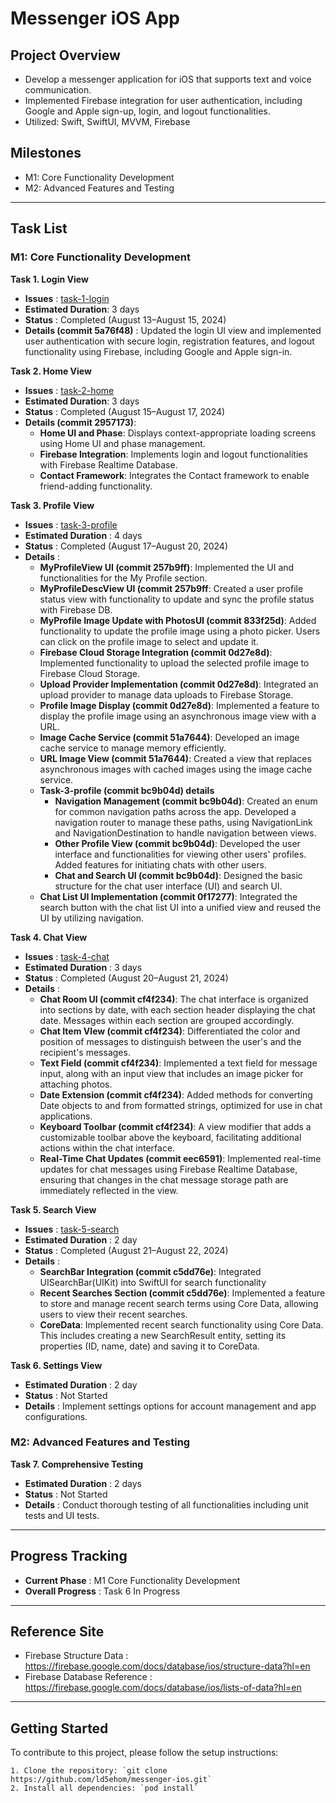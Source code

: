 # Messenger iOS App

## Project Overview
- Develop a messenger application for iOS that supports text and voice communication.
- Implemented Firebase integration for user authentication, including Google and Apple sign-up, login, and logout functionalities.
- Utilized: Swift, SwiftUI, MVVM, Firebase


## Milestones
- M1: Core Functionality Development
- M2: Advanced Features and Testing

-----

## Task List
### M1: Core Functionality Development

**Task 1. Login View**
   - **Issues** : [task-1-login](https://github.com/ld5ehom/messenger-ios/tree/task-1-login)
   - **Estimated Duration**: 3 days
   - **Status** : Completed (August 13–August 15, 2024)
   - **Details (commit 5a76f48)** : Updated the login UI view and implemented user authentication with secure login, registration features, and logout functionality using Firebase, including Google and Apple sign-in.

   
**Task 2. Home View**
   - **Issues** : [task-2-home](https://github.com/ld5ehom/messenger-ios/tree/task-2-home)
   - **Estimated Duration**: 3 days
   - **Status** : Completed (August 15–August 17, 2024)
   - **Details (commit 2957173)**:  
     - **Home UI and Phase**: Displays context-appropriate loading screens using Home UI and phase management.  
     - **Firebase Integration**: Implements login and logout functionalities with Firebase Realtime Database.  
     - **Contact Framework**: Integrates the Contact framework to enable friend-adding functionality.


**Task 3. Profile View**
   - **Issues** : [task-3-profile](https://github.com/ld5ehom/messenger-ios/tree/task-3-profile)
   - **Estimated Duration** : 4 days
   - **Status** : Completed (August 17–August 20, 2024)
   - **Details** : 
     - **MyProfileView UI (commit 257b9ff)**: Implemented the UI and functionalities for the My Profile section.
     - **MyProfileDescView UI (commit 257b9ff**: Created a user profile status view with functionality to update and sync the profile status with Firebase DB.
     - **MyProfile Image Update with PhotosUI (commit 833f25d)**: Added functionality to update the profile image using a photo picker. Users can click on the profile image to select and update it.
     - **Firebase Cloud Storage Integration (commit 0d27e8d)**: Implemented functionality to upload the selected profile image to Firebase Cloud Storage.
     - **Upload Provider Implementation (commit 0d27e8d)**: Integrated an upload provider to manage data uploads to Firebase Storage.
     - **Profile Image Display (commit 0d27e8d)**: Implemented a feature to display the profile image using an asynchronous image view with a URL.
     - **Image Cache Service (commit 51a7644)**: Developed an image cache service to manage memory efficiently.
     - **URL Image View (commit 51a7644)**: Created a view that replaces asynchronous images with cached images using the image cache service.
     - **Task-3-profile (commit bc9b04d) details**
         - **Navigation Management (commit bc9b04d)**: Created an enum for common navigation paths across the app. Developed a navigation router to manage these paths, using NavigationLink and NavigationDestination to handle navigation between views.     
         - **Other Profile View (commit bc9b04d)**: Developed the user interface and functionalities for viewing other users' profiles. Added features for initiating chats with other users.
         - **Chat and Search UI (commit bc9b04d)**: Designed the basic structure for the chat user interface (UI) and search UI.
     - **Chat List UI Implementation (commit 0f17277)**: Integrated the search button with the chat list UI into a unified view and reused the UI by utilizing navigation.


**Task 4. Chat View**
   - **Issues** : [task-4-chat](https://github.com/ld5ehom/messenger-ios/tree/task-4-chat)
   - **Estimated Duration** : 3 days
   - **Status** : Completed (August 20–August 21, 2024)
   - **Details** : 
     - **Chat Room UI (commit cf4f234)**: The chat interface is organized into sections by date, with each section header displaying the chat date. Messages within each section are grouped accordingly.
     - **Chat Item VIew (commit cf4f234)**: Differentiated the color and position of messages to distinguish between the user's and the recipient's messages.    
     - **Text Field (commit cf4f234)**: Implemented a text field for message input, along with an input view that includes an image picker for attaching photos.
     - **Date Extension (commit cf4f234)**: Added methods for converting Date objects to and from formatted strings, optimized for use in chat applications.
     - **Keyboard Toolbar (commit cf4f234)**: A view modifier that adds a customizable toolbar above the keyboard, facilitating additional actions within the chat interface.
     - **Real-Time Chat Updates (commit eec6591)**: Implemented real-time updates for chat messages using Firebase Realtime Database, ensuring that changes in the chat message storage path are immediately reflected in the view.


**Task 5. Search View**
   - **Issues** : [task-5-search](https://github.com/ld5ehom/messenger-ios/tree/task-5-search)
   - **Estimated Duration** : 2 day
   - **Status** : Completed (August 21–August 22, 2024)
   - **Details** : 
     - **SearchBar Integration (commit c5dd76e)**: Integrated UISearchBar(UIKit) into SwiftUI for search functionality
     - **Recent Searches Section (commit c5dd76e)**: Implemented a feature to store and manage recent search terms using Core Data, allowing users to view their recent searches.
     - **CoreData**: Implemented recent search functionality using Core Data. This includes creating a new SearchResult entity, setting its properties (ID, name, date) and saving it to CoreData.


**Task 6. Settings View**
   - **Estimated Duration** : 2 day
   - **Status** : Not Started
   - **Details** : Implement settings options for account management and app configurations.


### M2: Advanced Features and Testing

**Task 7. Comprehensive Testing**
   - **Estimated Duration** : 2 days
   - **Status** : Not Started
   - **Details** : Conduct thorough testing of all functionalities including unit tests and UI tests.


-----
## Progress Tracking

- **Current Phase** : M1 Core Functionality Development
- **Overall Progress** : Task 6 In Progress

-----
## Reference Site
- Firebase Structure Data : https://firebase.google.com/docs/database/ios/structure-data?hl=en
- Firebase Database Reference : https://firebase.google.com/docs/database/ios/lists-of-data?hl=en

-----
## Getting Started
To contribute to this project, please follow the setup instructions:
```angular2html
1. Clone the repository: `git clone https://github.com/ld5ehom/messenger-ios.git`
2. Install all dependencies: `pod install`
```
